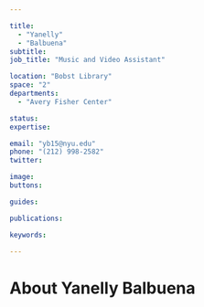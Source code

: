 ```yaml
---

title:
  - "Yanelly"
  - "Balbuena"
subtitle: 
job_title: "Music and Video Assistant"

location: "Bobst Library"
space: "2"
departments:
  - "Avery Fisher Center"

status: 
expertise:

email: "yb15@nyu.edu"
phone: "(212) 998-2582"
twitter: 

image: 
buttons:

guides:

publications:

keywords:

---
```


# About Yanelly Balbuena


